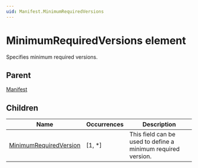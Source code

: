 ```yaml
---
uid: Manifest.MinimumRequiredVersions
---
```


# MinimumRequiredVersions element

Specifies minimum required versions.

## Parent

[Manifest](xref:Manifest)

## Children

|Name|Occurrences|Description|
|--- |--- |--- |
|[MinimumRequiredVersion](xref:Manifest.MinimumRequiredVersions.MinimumRequiredVersion)|[1, *]|This field can be used to define a minimum required version.|
